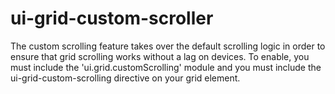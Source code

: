 # ui-grid-custom-scroller
The custom scrolling feature takes over the default scrolling logic in order to ensure that grid scrolling works without a lag on devices. To enable, you must include the 'ui.grid.customScrolling' module and you must include the ui-grid-custom-scrolling directive on your grid element.
